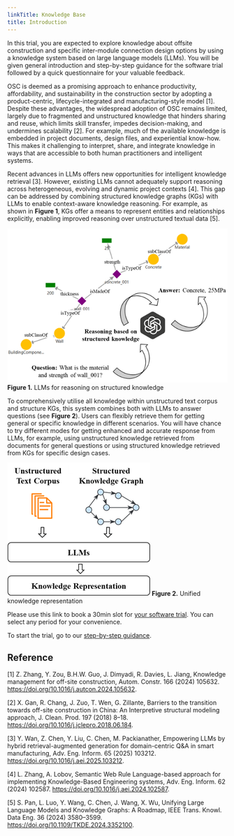 ```yaml
---
linkTitle: Knowledge Base
title: Introduction
---
```


In this trial, you are expected to explore knowledge about offsite construction and specific inter-module connection design options by using a knowledge system based on large language models (LLMs). You will be given general introduction and step-by-step guidance for the software trial followed by a quick questionnaire for your valuable feedback.

OSC is deemed as a promising approach to enhance productivity, affordability, and sustainability in the construction sector by adopting a product-centric, lifecycle-integrated and manufacturing-style model [1]. Despite these advantages, the widespread adoption of OSC remains limited, largely due to fragmented and unstructured knowledge that hinders sharing and reuse, which limits skill transfer, impedes decision-making, and undermines scalability [2]. For example, much of the available knowledge is embedded in project documents, design files, and experiential know-how. This makes it challenging to interpret, share, and integrate knowledge in ways that are accessible to both human practitioners and intelligent systems.

Recent advances in LLMs offers new opportunities for intelligent knowledge retrieval [3]. However, existing LLMs cannot adequately support reasoning across heterogeneous, evolving and dynamic project contexts [4]. This gap can be addressed by combining structured knowledge graphs (KGs) with LLMs to enable context-aware knowledge reasoning. For example, as shown in **Figure 1**, KGs offer a means to represent entities and relationships explicitly, enabling improved reasoning over unstructured textual data [5].

![llms_for_reasoning_on_structured_knowledge.png](img/llms_for_reasoning_on_structured_knowledge.png)
**Figure 1.** LLMs for reasoning on structured knowledge

To comprehensively utilise all knowledge within unstructured text corpus and structure KGs, this system combines both with LLMs to answer questions (see **Figure 2**). Users can flexibly retrieve them for getting general or specific knowledge in different scenarios. You will have chance to try different modes for getting enhanced and accurate response from LLMs, for example, using unstructured knowledge retrieved from documents for general questions or using structured knowledge retrieved from KGs for specific design cases.

![unified_knowledge_representation.png](img/unified_knowledge_representation.png)
**Figure 2.** Unified knowledge representation

Please use this link to book a 30min slot for [your software trial](https://outlook.office.com/bookwithme/user/4d99e9835c184fb28df50fd099f7f400@UoA.auckland.ac.nz/meetingtype/lSuSWxjISE2cer7qSsq9og2?bookingcode=4a02a62e-87b0-4c89-a3ff-4a56fc6d6e5f&anonymous&ismsaljsauthenabled&ep=mcard). You can select any period for your convenience.

To start the trial, go to our [step-by-step guidance](https://advancedwood.github.io/OSC-Knowledge-Center/docs/guide/software-trial-guidance/).


## Reference

[1]	Z. Zhang, Y. Zou, B.H.W. Guo, J. Dimyadi, R. Davies, L. Jiang, Knowledge management for off-site construction, Autom. Constr. 166 (2024) 105632. https://doi.org/10.1016/j.autcon.2024.105632.

[2]	X. Gan, R. Chang, J. Zuo, T. Wen, G. Zillante, Barriers to the transition towards off-site construction in China: An Interpretive structural modeling approach, J. Clean. Prod. 197 (2018) 8–18. https://doi.org/10.1016/j.jclepro.2018.06.184.

[3]	Y. Wan, Z. Chen, Y. Liu, C. Chen, M. Packianather, Empowering LLMs by hybrid retrieval-augmented generation for domain-centric Q&A in smart manufacturing, Adv. Eng. Inform. 65 (2025) 103212. https://doi.org/10.1016/j.aei.2025.103212.

[4]	L. Zhang, A. Lobov, Semantic Web Rule Language-based approach for implementing Knowledge-Based Engineering systems, Adv. Eng. Inform. 62 (2024) 102587. https://doi.org/10.1016/j.aei.2024.102587.

[5]	S. Pan, L. Luo, Y. Wang, C. Chen, J. Wang, X. Wu, Unifying Large Language Models and Knowledge Graphs: A Roadmap, IEEE Trans. Knowl. Data Eng. 36 (2024) 3580–3599. https://doi.org/10.1109/TKDE.2024.3352100.